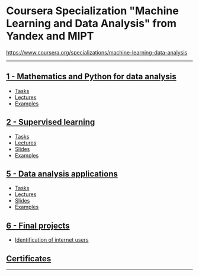 Coursera Specialization "Machine Learning and Data Analysis" from Yandex and MIPT
===
https://www.coursera.org/specializations/machine-learning-data-analysis
***
[1 - Mathematics and Python for data analysis](https://github.com/umsh98/ML_DA_Coursera_MIPT_Yandex/tree/main/1%20-%20Mathematics%20and%20Python%20for%20data%20analysis)
---
- [Tasks](https://github.com/umsh98/ML_DA_Coursera_MIPT_Yandex/tree/main/1%20-%20Mathematics%20and%20Python%20for%20data%20analysis/Tasks)
- [Lectures](https://github.com/umsh98/ML_DA_Coursera_MIPT_Yandex/tree/main/1%20-%20Mathematics%20and%20Python%20for%20data%20analysis/Lectures)
- [Examples](https://github.com/umsh98/ML_DA_Coursera_MIPT_Yandex/tree/main/1%20-%20Mathematics%20and%20Python%20for%20data%20analysis/Examples)

[2 - Supervised learning](https://github.com/umsh98/ML_DA_Coursera_MIPT_Yandex/tree/main/2%20-%20Supervised%20learning)
---
- [Tasks](https://github.com/umsh98/ML_DA_Coursera_MIPT_Yandex/tree/main/2%20-%20Supervised%20learning/Tasks)
- [Lectures](https://github.com/umsh98/ML_DA_Coursera_MIPT_Yandex/tree/main/2%20-%20Supervised%20learning/Lectures)
- [Slides](https://github.com/umsh98/ML_DA_Coursera_MIPT_Yandex/tree/main/2%20-%20Supervised%20learning/Slides)
- [Examples](https://github.com/umsh98/ML_DA_Coursera_MIPT_Yandex/tree/main/2%20-%20Supervised%20learning/Examples)

[5 - Data analysis applications](https://github.com/umsh98/ML_DA_Coursera_MIPT_Yandex/tree/main/5%20-%20Data%20analysis%20applications)
---
- [Tasks](https://github.com/umsh98/ML_DA_Coursera_MIPT_Yandex/tree/main/5%20-%20Data%20analysis%20applications/Tasks)
- [Lectures](https://github.com/umsh98/ML_DA_Coursera_MIPT_Yandex/tree/main/5%20-%20Data%20analysis%20applications/Lectures)
- [Slides](https://github.com/umsh98/ML_DA_Coursera_MIPT_Yandex/tree/main/5%20-%20Data%20analysis%20applications/Slides)
- [Examples](https://github.com/umsh98/ML_DA_Coursera_MIPT_Yandex/tree/main/5%20-%20Data%20analysis%20applications/Examples)

[6 - Final projects](https://github.com/umsh98/ML_DA_Coursera_MIPT_Yandex/tree/main/6%20-%20Final%20projects)
---
- [Identification of internet users](https://github.com/umsh98/ML_DA_Coursera_MIPT_Yandex/tree/main/6%20-%20Final%20projects/Identification%20of%20internet%20users)

[Certificates](https://github.com/umsh98/ML_DA_Coursera_MIPT_Yandex/tree/main/Certificates)
---
***
